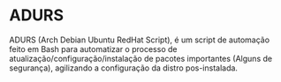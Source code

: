 # ADURS
ADURS (Arch Debian Ubuntu RedHat Script), é um script de automação feito em Bash para automatizar o processo de atualização/configuração/instalação de pacotes importantes (Alguns de segurança), agilizando a configuração da distro pos-instalada.
